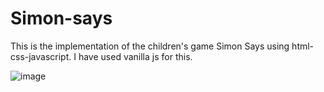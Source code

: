 # Simon-says
This is the implementation of the children's game Simon Says using html-css-javascript. I have used vanilla js for this. 

![image](https://github.com/saineshnakra/Simon-says/assets/30744887/9bd981e8-9152-402f-9d07-5786c583c961)
